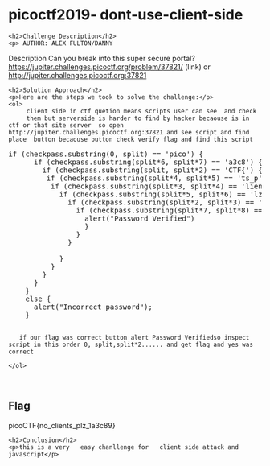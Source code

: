 
<!DOCTYPE html>
<html>
<head>
  
<body>
    <h1>picoctf2019- dont-use-client-side</h1>

    <h2>Challenge Description</h2>
    <p> AUTHOR: ALEX FULTON/DANNY

Description
Can you break into this super secure portal? https://jupiter.challenges.picoctf.org/problem/37821/ (link) or http://jupiter.challenges.picoctf.org:37821
 
</p>

    <h2>Solution Approach</h2>
    <p>Here are the steps we took to solve the challenge:</p>
    <ol>
         client side in ctf quetion means scripts user can see  and check
         them but serverside is harder to find by hacker becaouse is in ctf or that site server  so open http://jupiter.challenges.picoctf.org:37821 and see script and find place  button becaouse button check verify flag and find this script
<pre>
if (checkpass.substring(0, split) == 'pico') {
      if (checkpass.substring(split*6, split*7) == 'a3c8') {
        if (checkpass.substring(split, split*2) == 'CTF{') {
         if (checkpass.substring(split*4, split*5) == 'ts_p') {
          if (checkpass.substring(split*3, split*4) == 'lien') {
            if (checkpass.substring(split*5, split*6) == 'lz_1') {
              if (checkpass.substring(split*2, split*3) == 'no_c') {
                if (checkpass.substring(split*7, split*8) == '9}') {
                  alert("Password Verified")
                  }
                }
              }
      
            }
          }
        }
      }
    }
    else {
      alert("Incorrect password");
    }

</pre>
       if our flag was correct button alert Password Verifiedso inspect script in this order 0, split,split*2...... and get flag and yes was correct
    
    </ol>
<br>
    <h2>Flag</h2>
    <p class="flag">picoCTF{no_clients_plz_1a3c89}
</p>

    <h2>Conclusion</h2>
    <p>this is a very   easy chanllenge for   client side attack and javascript</p>
</body>
</html>
